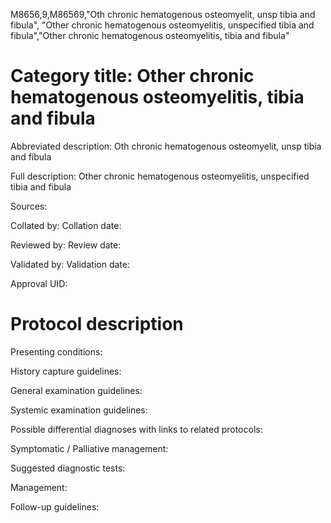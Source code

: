 M8656,9,M86569,"Oth chronic hematogenous osteomyelit, unsp tibia and fibula", "Other chronic hematogenous osteomyelitis, unspecified tibia and fibula","Other chronic hematogenous osteomyelitis, tibia and fibula"
# Category title: Other chronic hematogenous osteomyelitis, tibia and fibula

Abbreviated description: Oth chronic hematogenous osteomyelit, unsp tibia and fibula

Full description: Other chronic hematogenous osteomyelitis, unspecified tibia and fibula

Sources:

Collated by:
Collation date:

Reviewed by:
Review date:

Validated by:
Validation date:

Approval UID:

# Protocol description

Presenting conditions:

History capture guidelines:

General examination guidelines:

Systemic examination guidelines:

Possible differential diagnoses with links to related protocols:

Symptomatic / Palliative management:

Suggested diagnostic tests:

Management:

Follow-up guidelines:
